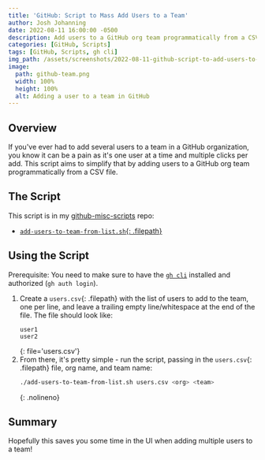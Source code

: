 ```yaml
---
title: 'GitHub: Script to Mass Add Users to a Team'
author: Josh Johanning
date: 2022-08-11 16:00:00 -0500
description: Add users to a GitHub org team programmatically from a CSV file
categories: [GitHub, Scripts]
tags: [GitHub, Scripts, gh cli]
img_path: /assets/screenshots/2022-08-11-github-script-to-add-users-to-teams
image:
  path: github-team.png
  width: 100%
  height: 100%
  alt: Adding a user to a team in GitHub
---
```


## Overview

If you've ever had to add several users to a team in a GitHub organization, you know it can be a pain as it's one user at a time and multiple clicks per add. This script aims to simplify that by adding users to a GitHub org team programmatically from a CSV file.

## The Script

This script is in my [github-misc-scripts](https://github.com/joshjohanning/github-misc-scripts) repo:

- [`add-users-to-team-from-list.sh`{: .filepath}](https://github.com/joshjohanning/github-misc-scripts/blob/main/gh-cli/add-users-to-team-from-list.sh)

## Using the Script

Prerequisite: You need to make sure to have the [`gh cli`](https://cli.github.com/) installed and authorized (`gh auth login`).

1. Create a `users.csv`{: .filepath} with the list of users to add to the team, one per line, and leave a trailing empty line/whitespace at the end of the file. The file should look like: 
    ```
    user1
    user2

    ```
    {: file='users.csv'}
2. From there, it's pretty simple - run the script, passing in the `users.csv`{: .filepath} file, org name, and team name:
    ```bash
    ./add-users-to-team-from-list.sh users.csv <org> <team>
    ```
    {: .nolineno}

## Summary

Hopefully this saves you some time in the UI when adding multiple users to a team!
